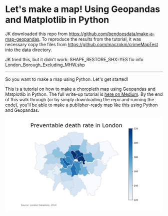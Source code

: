 # Let's make a map! Using Geopandas and Matplotlib in Python

JK downloaded this repo from 
https://github.com/bendoesdata/make-a-map-geopandas.
To reproduce the results from the tutorial, it was necessary copy the files from 
https://github.com/maczokni/crimeMapTest
into the data directory.


JK tried this, but it didn't work:
SHAPE_RESTORE_SHX=YES fio info London_Borough_Excluding_MHW.shp 

<hr />


<p>So you want to make a map using Python. Let's get started!</p>

<p>This is a tutorial on how to make a choropleth map using Geopandas and Matplotlib in Python. The full write-up tutorial is <a href="https://medium.com/@bendoesdata/lets-make-a-map-using-geopandas-pandas-and-matplotlib-to-make-a-chloropleth-map-dddc31c1983d" target="_blank">here on Medium</a>. By the end of this walk through (or by simply downloading the repo and running the code), you'll be able to make a publisher-ready map like this using Python and Geopandas.</p>

<img src="testmap.png" />



